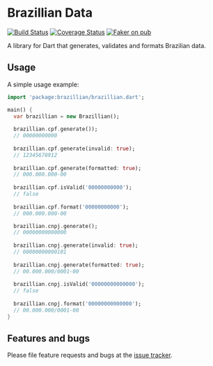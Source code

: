 # Brazillian Data
[![Build Status](https://travis-ci.org/allancarlos123/brazillian.svg?branch=master)](https://travis-ci.org/allancarlos123/brazillian)
[![Coverage Status](https://coveralls.io/repos/github/allancarlos123/brazillian/badge.svg?branch=master)](https://coveralls.io/github/allancarlos123/brazillian?branch=master)
[![Faker on pub](https://img.shields.io/pub/v/brazillian.svg)](https://pub.dartlang.org/packages/brazillian)


A library for Dart that generates, validates and formats Brazilian data.

## Usage
A simple usage example:
```dart
import 'package:brazillian/brazillian.dart';

main() {
  var brazillian = new Brazillian();
  
  brazillian.cpf.generate());
  // 00000000000
  
  brazillian.cpf.generate(invalid: true);
  // 12345678912
  
  brazillian.cpf.generate(formatted: true);
  // 000.000.000-00
  
  brazillian.cpf.isValid('00000000000');
  // false
  
  brazillian.cpf.format('00000000000');
  // 000.000.000-00

  brazillian.cnpj.generate();
  // 00000000000000
  
  brazillian.cnpj.generate(invalid: true);
  // 00000000000101
  
  brazillian.cnpj.generate(formatted: true);
  // 00.000.000/0001-00
  
  brazillian.cnpj.isValid('00000000000000');
  // false
  
  brazillian.cnpj.format('00000000000000');
  // 00.000.000/0001-00
}
```

## Features and bugs

Please file feature requests and bugs at the [issue tracker][tracker].

[tracker]: https://github.com/allancarlos123/brazillian/issues
